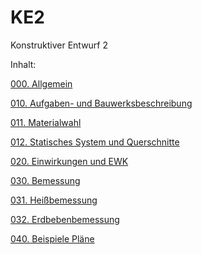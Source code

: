 # KE2
Konstruktiver Entwurf 2

Inhalt:

[000. Allgemein](https://aiztok.github.io/KE2/000_Allgemein.html)

[010. Aufgaben- und Bauwerksbeschreibung](https://aiztok.github.io/KE2/010_Aufgaben-_und_Bauwerksbeschreibung.html)

[011. Materialwahl](https://aiztok.github.io/KE2/011_Materialwahl.html)

[012. Statisches System und Querschnitte](https://aiztok.github.io/KE2/012_Statisches_System_und_Querschnitte.html)

[020. Einwirkungen und EWK](https://aiztok.github.io/KE2/020_Einwirkungen_und_EWK.html)

[030. Bemessung](https://aiztok.github.io/KE2/030_Bemessung.html)

[031. Heißbemessung](https://aiztok.github.io/KE2/031_Heißbemessung.html)

[032. Erdbebenbemessung](https://aiztok.github.io/KE2/032_Erdbebenbemessung.html)

[040. Beispiele Pläne](https://aiztok.github.io/KE2/040_Beispiele_Pläne.html)

